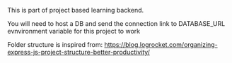This is part of project based learning backend.

You will need to host a DB and send the connection link to DATABASE_URL evnvironment variable for this project to work

Folder structure is inspired from: https://blog.logrocket.com/organizing-express-js-project-structure-better-productivity/
